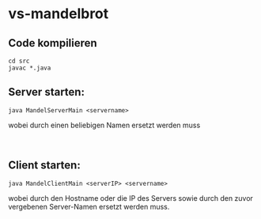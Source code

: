 # vs-mandelbrot

## Code kompilieren
```
cd src
javac *.java
```


## Server starten:

```
java MandelServerMain <servername>
```

wobei <servermain> durch einen beliebigen Namen ersetzt werden muss

<br>
  
## Client starten:
  
```
java MandelClientMain <serverIP> <servername>
```
  
wobei <serverIP> durch den Hostname oder die IP des Servers sowie <servername> durch den zuvor vergebenen Server-Namen ersetzt werden muss.
